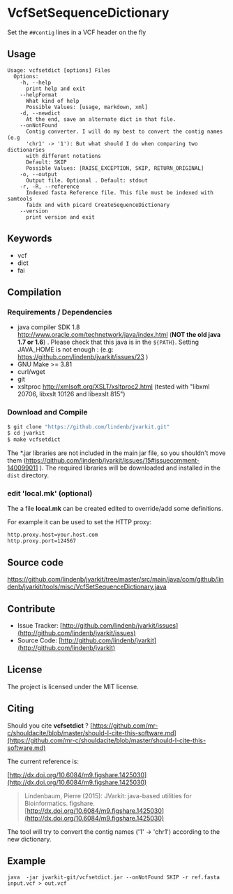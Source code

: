 # VcfSetSequenceDictionary

Set the `##contig` lines in a VCF header on the fly


## Usage

```
Usage: vcfsetdict [options] Files
  Options:
    -h, --help
      print help and exit
    --helpFormat
      What kind of help
      Possible Values: [usage, markdown, xml]
    -d, --newdict
      At the end, save an alternate dict in that file.
    --onNotFound
      Contig converter. I will do my best to convert the contig names (e.g 
      'chr1' -> '1'): But what should I do when comparing two dictionaries 
      with different notations
      Default: SKIP
      Possible Values: [RAISE_EXCEPTION, SKIP, RETURN_ORIGINAL]
    -o, --output
      Output file. Optional . Default: stdout
    -r, -R, --reference
      Indexed fasta Reference file. This file must be indexed with samtools 
      faidx and with picard CreateSequenceDictionary
    --version
      print version and exit

```


## Keywords

 * vcf
 * dict
 * fai


## Compilation

### Requirements / Dependencies

* java compiler SDK 1.8 http://www.oracle.com/technetwork/java/index.html (**NOT the old java 1.7 or 1.6**) . Please check that this java is in the `${PATH}`. Setting JAVA_HOME is not enough : (e.g: https://github.com/lindenb/jvarkit/issues/23 )
* GNU Make >= 3.81
* curl/wget
* git
* xsltproc http://xmlsoft.org/XSLT/xsltproc2.html (tested with "libxml 20706, libxslt 10126 and libexslt 815")


### Download and Compile

```bash
$ git clone "https://github.com/lindenb/jvarkit.git"
$ cd jvarkit
$ make vcfsetdict
```

The *.jar libraries are not included in the main jar file, so you shouldn't move them (https://github.com/lindenb/jvarkit/issues/15#issuecomment-140099011 ).
The required libraries will be downloaded and installed in the `dist` directory.

### edit 'local.mk' (optional)

The a file **local.mk** can be created edited to override/add some definitions.

For example it can be used to set the HTTP proxy:

```
http.proxy.host=your.host.com
http.proxy.port=124567
```
## Source code 

[https://github.com/lindenb/jvarkit/tree/master/src/main/java/com/github/lindenb/jvarkit/tools/misc/VcfSetSequenceDictionary.java
](https://github.com/lindenb/jvarkit/tree/master/src/main/java/com/github/lindenb/jvarkit/tools/misc/VcfSetSequenceDictionary.java
)
## Contribute

- Issue Tracker: [http://github.com/lindenb/jvarkit/issues](http://github.com/lindenb/jvarkit/issues)
- Source Code: [http://github.com/lindenb/jvarkit](http://github.com/lindenb/jvarkit)

## License

The project is licensed under the MIT license.

## Citing

Should you cite **vcfsetdict** ? [https://github.com/mr-c/shouldacite/blob/master/should-I-cite-this-software.md](https://github.com/mr-c/shouldacite/blob/master/should-I-cite-this-software.md)

The current reference is:

[http://dx.doi.org/10.6084/m9.figshare.1425030](http://dx.doi.org/10.6084/m9.figshare.1425030)

> Lindenbaum, Pierre (2015): JVarkit: java-based utilities for Bioinformatics. figshare.
> [http://dx.doi.org/10.6084/m9.figshare.1425030](http://dx.doi.org/10.6084/m9.figshare.1425030)


The tool will try to convert the contig names ('1' -> 'chr1') according to the new dictionary.

## Example

```
java  -jar jvarkit-git/vcfsetdict.jar --onNotFound SKIP -r ref.fasta input.vcf > out.vcf
```



